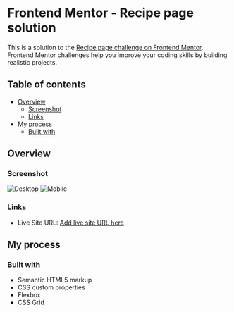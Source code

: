 # Frontend Mentor - Recipe page solution

This is a solution to the [Recipe page challenge on Frontend Mentor](https://www.frontendmentor.io/challenges/recipe-page-KiTsR8QQKm). Frontend Mentor challenges help you improve your coding skills by building realistic projects. 

## Table of contents

- [Overview](#overview)
  - [Screenshot](#screenshot)
  - [Links](#links)
- [My process](#my-process)
  - [Built with](#built-with)


## Overview

### Screenshot
![Desktop](https://github.com/user-attachments/assets/4a17b251-9b6e-4dbf-8002-10ceab709ab8)
![Mobile](https://github.com/user-attachments/assets/ff4b4943-a4bd-4685-a64f-b00ef23ed29c)



### Links

- Live Site URL: [Add live site URL here](https://your-live-site-url.com)

## My process

### Built with

- Semantic HTML5 markup
- CSS custom properties
- Flexbox
- CSS Grid
